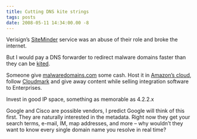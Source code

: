 ```yaml
---
title: Cutting DNS kite strings
tags: posts
date: 2008-05-11 14:34:00.00 -8
---
```

Verisign’s [SiteMinder](http://www.google.com/search?hl=en&client=firefox-a&rls=org.mozilla%3Aen-US%3Aofficial&hs=Q7a&q=verisign+siteminder&btnG=Search) service was an abuse of their role and broke the internet.

But I would pay a DNS forwarder to redirect malware domains faster than they can be [kited](http://www.googleresearch.com/147).

Someone give [malwaredomains.com](http://malwaredomains.com/?page_id=6&wpcf7=json) some cash. Host it in [Amazon’s cloud](http://www.amazon.com/gp/browse.html?node=201590011), follow [Cloudmark](http://www.cloudmark.com/") and give away content while selling integration software to Enterprises.

Invest in good IP space, something as memorable as 4.2.2.x

Google and Cisco are possible vendors, I predict Google will think of this first. They are naturally interested in the metadata. Right now they get your search terms, e-mail, IM, map addresses, and more – why wouldn’t they want to know every single domain name you resolve in real time?